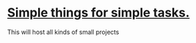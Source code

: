 # [Simple things for simple tasks.](https://krikmo.github.io)

This will host all kinds of small projects